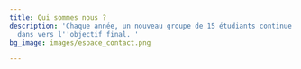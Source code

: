 ```yaml
---
title: Qui sommes nous ?
description: 'Chaque année, un nouveau groupe de 15 étudiants continue de progresser
  dans vers l''objectif final. '
bg_image: images/espace_contact.png

---
```

